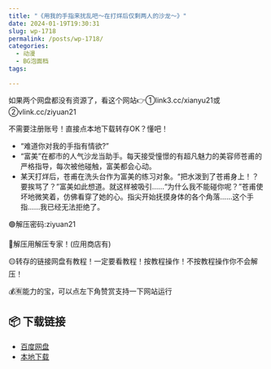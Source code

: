 ```yaml
---
title: "《用我的手指来扰乱吧～在打烊后仅剩两人的沙龙～》"
date: 2024-01-19T19:30:31
slug: wp-1718
permalink: /posts/wp-1718/
categories:
  - 动漫
  - BG泡面档
tags:

---
```


如果两个网盘都没有资源了，看这个网站👉①link3.cc/xianyu21或②vlink.cc/ziyuan21

不需要注册账号！直接点本地下载转存OK？懂吧！

*   “难道你对我的手指有情欲?”
*   “富美”在都市的人气沙龙当助手。每天接受憧憬的有超凡魅力的美容师苍甫的严格指导，每次被他碰触，富美都会心动。
*   某天打烊后，苍甫在洗头台作为富美的练习对象。“把水泼到了苍甫身上！？要挨骂了？”富美如此想道。就这样被吸引……“为什么我不能碰你呢？”苍甫使坏地微笑着，仿佛看穿了她的心。指尖开始抚摸身体的各个角落……这个手指……我已经无法拒绝了。

🟢解压密码:ziyuan21

🔵解压用解压专家！(应用商店有)

🟡转存的链接网盘有教程！一定要看教程！按教程操作！不按教程操作你不会解压！

💰🈶能力的宝，可以点左下角赞赏支持一下网站运行

## 📦 下载链接
- [百度网盘](https://blziyuan21.com/pay-download/1718?key=7d6deab1d8&down_id=0)
- [本地下载](https://blziyuan21.com/pay-download/1718?key=7d6deab1d8&down_id=1)

